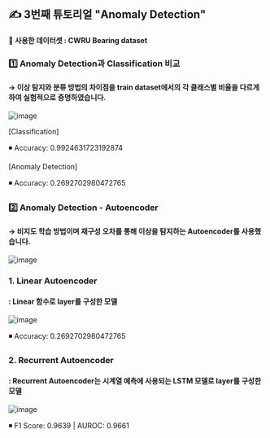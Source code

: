 ## ✍ 3번째 튜토리얼 "Anomaly Detection"

#### 🔆 사용한 데이터셋 : CWRU Bearing dataset

### 1️⃣ Anomaly Detection과 Classification 비교
#### → 이상 탐지와 분류 방법의 차이점을 train dataset에서의 각 클래스별 비율을 다르게 하여 실험적으로 증명하였습니다. 

![image](https://user-images.githubusercontent.com/67623921/202409299-0221d96f-e280-4e10-9d6e-9ab107dda0d5.png)



[Classification]

◾ Accuracy: 0.9924631723192874
  
[Anomaly Detection]

◾ Accuracy: 0.2692702980472765
  


### 2️⃣ Anomaly Detection - Autoencoder
#### → 비지도 학습 방법이며 재구성 오차를 통해 이상을 탐지하는 Autoencoder를 사용했습니다.

![image](https://user-images.githubusercontent.com/67623921/202414574-15fb7497-6d31-46cd-8df6-7f7145ffbfc3.png)

  
### 1. Linear Autoencoder
####  : Linear 함수로 layer를 구성한 모델
  
  ![image](https://user-images.githubusercontent.com/67623921/202412248-c5a59442-b528-4ac6-9106-abf8eac5c132.png)

  ◾ Accuracy: 0.2692702980472765
  
### 2. Recurrent Autoencoder
####  : Recurrent Autoencoder는 시계열 예측에 사용되는 LSTM 모델로 layer를 구성한 모델
  
  ![image](https://user-images.githubusercontent.com/67623921/202412643-9119063e-d592-4e98-bb2f-685516f32ffa.png)

   ◾ F1 Score: 0.9639  |  AUROC: 0.9661 

